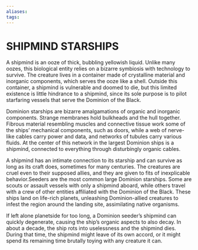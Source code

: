 ```yaml
---
aliases: 
tags: 
---
```

# SHIPMIND STARSHIPS
A shipmind is an ooze of thick, bubbling yellowish liquid. Unlike many oozes, this biological entity relies on a bizarre symbiosis with technology to survive. The creature lives in a container made of crystalline material and inorganic components, which serves the ooze like a shell. Outside this container, a shipmind is vulnerable and doomed to die, but this limited existence is little hindrance to a shipmind, since its sole purpose is to pilot starfaring vessels that serve the Dominion of the Black.  
  
Dominion starships are bizarre amalgamations of organic and inorganic components. Strange membranes hold bulkheads and the hull together. Fibrous material resembling muscles and connective tissue work some of the ships’ mechanical components, such as doors, while a web of nerve-like cables carry power and data, and networks of tubules carry various fluids. At the center of this network in the largest Dominion ships is a shipmind, connected to everything through disturbingly organic cables.  
  
A shipmind has an intimate connection to its starship and can survive as long as its craft does, sometimes for many centuries. The creatures are cruel even to their supposed allies, and they are given to fits of inexplicable behavior.Seeders are the most common large Dominion starships. Some are scouts or assault vessels with only a shipmind aboard, while others travel with a crew of other entities affiliated with the Dominion of the Black. These ships land on life-rich planets, unleashing Dominion-allied creatures to infest the region around the landing site, assimilating native organisms.  
  
If left alone planetside for too long, a Dominion seeder’s shipmind can quickly degenerate, causing the ship’s organic aspects to also decay. In about a decade, the ship rots into uselessness and the shipmind dies. During that time, the shipmind might leave of its own accord, or it might spend its remaining time brutally toying with any creature it can.